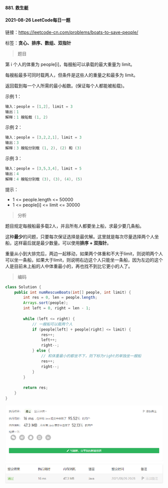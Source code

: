 #### 881. 救生艇

#### 2021-08-26 LeetCode每日一题

链接：https://leetcode-cn.com/problems/boats-to-save-people/

标签：**贪心、排序、数组、双指针**

> 题目

第 i 个人的体重为 people[i]，每艘船可以承载的最大重量为 limit。

每艘船最多可同时载两人，但条件是这些人的重量之和最多为 limit。

返回载到每一个人所需的最小船数。(保证每个人都能被船载)。

示例 1：

```java
输入：people = [1,2], limit = 3
输出：1
解释：1 艘船载 (1, 2)
```

示例 2：

```java
输入：people = [3,2,2,1], limit = 3
输出：3
解释：3 艘船分别载 (1, 2), (2) 和 (3)
```

示例 3：

```java
输入：people = [3,5,3,4], limit = 5
输出：4
解释：4 艘船分别载 (3), (3), (4), (5)
```

提示：

- 1 <= people.length <= 50000
- 1 <= people[i] <= limit <= 30000

> 分析

题目规定每艘船最多载2人，并且所有人都要坐上船，求最少要几条船。

这种**最少**的问题，只要每次保证选择是最优解。这里就是每次尽量选择两个人坐船，这样最后就是最少数量。可以使用**排序 + 双指针**。

重量从小到大排完后，两边一起移动，如果两个体重和不大于limit，则说明两个人可以坐一条船，如果大于limit，则说明右边这个人只能坐一条船，因为左边的这个人是目前未上船的人中体重最小的，再也找不到比它更小的人了。

> 编码

```java
class Solution {
    public int numRescueBoats(int[] people, int limit) {
        int res = 0, len = people.length;
        Arrays.sort(people);
        int left = 0, right = len - 1;

        while (left <= right) {
            // 一艘船可以载两个人
            if (people[left] + people[right] <= limit) {
                res++;
                left++;
                right--;
            } else {
                // 和体重最小的都坐不下，则下标为right的单独坐一艘船
                res++;
                right--;
            }
        } 

        return res;
    }
}
```

![image-20210826203033502](881.救生艇.assets/image-20210826203033502.png)